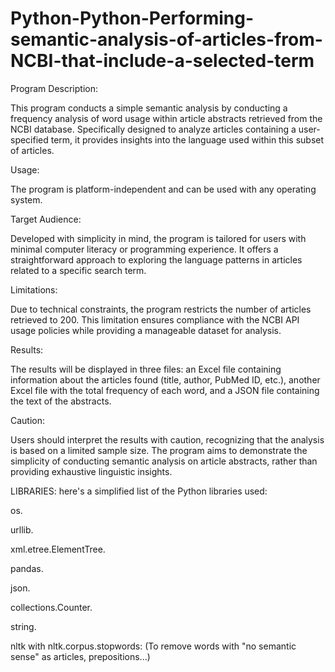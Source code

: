 # Python-Python-Performing-semantic-analysis-of-articles-from-NCBI-that-include-a-selected-term


Program Description:

This program conducts a simple semantic analysis by conducting a frequency analysis of word usage within article abstracts retrieved from the NCBI database. 
Specifically designed to analyze articles containing a user-specified term, it provides insights into the language used within this subset of articles.



Usage:

The program is platform-independent and can be used with any operating system.



Target Audience:

Developed with simplicity in mind, the program is tailored for users with minimal computer literacy or programming experience. 
It offers a straightforward approach to exploring the language patterns in articles related to a specific search term.



Limitations:

Due to technical constraints, the program restricts the number of articles retrieved to 200. 
This limitation ensures compliance with the NCBI API usage policies while providing a manageable dataset for analysis.



Results:

The results will be displayed in three files: an Excel file containing information about the articles found (title, author, PubMed ID, etc.), another Excel file with the total frequency of each word, and a JSON file containing the text of the abstracts.




Caution:

Users should interpret the results with caution, recognizing that the analysis is based on a limited sample size. 
The program aims to demonstrate the simplicity of conducting semantic analysis on article abstracts, rather than providing exhaustive linguistic insights.


LIBRARIES:
here's a simplified list of the Python libraries used:

os.

urllib.

xml.etree.ElementTree.

pandas.

json.

collections.Counter.

string.

nltk with nltk.corpus.stopwords: (To remove words with "no semantic sense" as articles, prepositions...)
